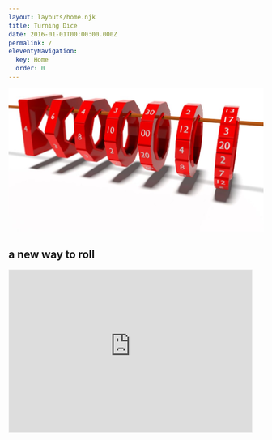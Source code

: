 ```yaml
---
layout: layouts/home.njk
title: Turning Dice
date: 2016-01-01T00:00:00.000Z
permalink: /
eleventyNavigation:
  key: Home
  order: 0
---
```

![Six ring dice hanging on a wood rod. d4, d6, d8, d10, d10s, d12, d20.](/static/img/hero.png)

## a new way to roll

<iframe src="https://turningdice.substack.com/embed" width="480" height="320" style="border:1px solid #EEE; background:white;" frameborder="0" scrolling="no"></iframe>